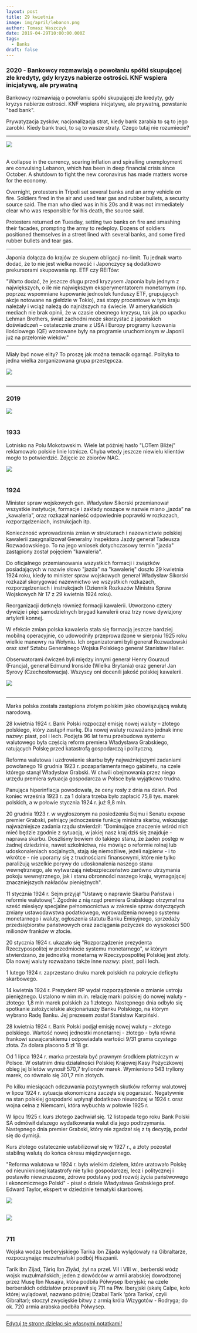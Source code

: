 ```yaml
---
layout: post
title: 29 kwietnia
image: img/april/lebanon.png
author: Tomasz Waszczyk
date: 2019-04-29T10:00:00.000Z
tags:
  - Banks
draft: false
---
```


### 2020 - Bankowcy rozmawiają o powołaniu spółki skupującej złe kredyty, gdy kryzys nabierze ostrości. KNF wspiera inicjatywę, ale prywatną

Bankowcy rozmawiają o powołaniu spółki skupującej złe kredyty, gdy kryzys nabierze ostrości. KNF wspiera inicjatywę, ale prywatną, powstanie "bad bank".

Prywatyzacja zysków, nacjonalizacja strat, kiedy bank zarabia to są to jego zarobki. Kiedy bank traci, to są to wasze straty. Czego tutaj nie rozumiecie?

---

<img src="./img/april/lebanon.png"><br><br>

A collapse in the currency, soaring inflation and spiralling unemployment are convulsing Lebanon, which has been in deep financial crisis since October. A shutdown to fight the new coronavirus has made matters worse for the economy.

Overnight, protesters in Tripoli set several banks and an army vehicle on fire. Soldiers fired in the air and used tear gas and rubber bullets, a security source said. The man who died was in his 20s and it was not immediately clear who was responsible for his death, the source said.

Protesters returned on Tuesday, setting two banks on fire and smashing their facades, prompting the army to redeploy. Dozens of soldiers positioned themselves in a street lined with several banks, and some fired rubber bullets and tear gas.

---

Japonia dołącza do krajów ze skupem obligacji no-limit. Tu jednak warto dodać, że to nie jest wielka nowość i Japończycy są dodatkowo prekursorami skupowania np. ETF czy REITów:

"Warto dodać, że jeszcze długu przed kryzysem Japonia była jednym z największych, o ile nie największym eksperymentatorem monetarnym (np. poprzez wspomniane kupowanie jednostek funduszy ETF, grupujących akcje notowane na giełdzie w Tokio), zaś stopy procentowe w tym kraju należały i wciąż należą do najniższych na świecie.
W amerykańskich mediach nie brak opinii, że w czasie obecnego kryzysu, tak jak po upadku Lehman Brothers, świat zachodni może skorzystać z japońskich doświadczeń – ostatecznie znane z USA i Europy programy luzowania ilościowego (QE) wzorowane były na programie uruchomionym w Japonii już na przełomie wieków."

---

Miały być nowe elity? To proszę jak można temacik ogarnąć. Polityka to jedna wielka zorganizowana grupa przestępcza.

<img src="./img/april/howthethingsworks.jpg"><br><br>

---

### 2019

<img src="./img/april/ethereumelon.jpeg"><br><br>

### 1933

Lotnisko na Polu Mokotowskim. Wiele lat później hasło "LOTem Bliżej" reklamowało polskie linie lotnicze. Chyba wtedy jeszcze niewielu klientów mogło to potwierdzić. Zdjęcie ze zbiorów NAC.

<img src="./img/april/lotnisko.jpg"><br><br>

### 1924

Minister spraw wojskowych gen. Władysław Sikorski przemianował wszystkie instytucje, formacje i zakłady noszące w nazwie miano „jazda” na „kawaleria”, oraz rozkazał nanieść odpowiednie poprawki w rozkazach, rozporządzeniach, instrukcjach itp.

Konieczność wprowadzenia zmian w strukturach i nazewnictwie polskiej kawalerii zasygnalizował Generalny Inspektora Jazdy generał Tadeusza Rozwadowskiego. To na jego wniosek dotychczasowy termin "jazda" zastąpiony został pojęciem "kawaleria".

Do oficjalnego przemianowania wszystkich formacji i związków posiadających w nazwie słowo "jazda" na "kawalerię" doszło 29 kwietnia 1924 roku, kiedy to minister spraw wojskowych generał Władysław Sikorski rozkazał skorygować nazewnictwo we wszystkich rozkazach, rozporządzeniach i instrukcjach (Dziennik Rozkazów Ministra Spraw Wojskowych Nr 17 z 29 kwietnia 1924 roku).

Reorganizacji dotknęła również formacji kawalerii. Utworzono cztery dywizje i pięć samodzielnych brygad kawalerii oraz trzy nowe dywizjony artylerii konnej.

W efekcie zmian polska kawaleria stała się formacją jeszcze bardziej mobilną operacyjnie, co udowodniły przeprowadzone w sierpniu 1925 roku wielkie manewry na Wołyniu. Ich organizatorami byli generał Rozwadowski oraz szef Sztabu Generalnego Wojska Polskiego generał Stanisław Haller.

Obserwatorami ćwiczeń byli między innymi generał Henry Gouraud (Francja), generał Edmund Ironside (Wielka Brytania) oraz generał Jan Syrovy (Czechosłowacja). Wszyscy oni docenili jakość polskiej kawalerii.

<img src="./img/april/kawaleria.jpg"><br><br>

---

Marka polska została zastąpiona złotym polskim jako obowiązującą walutą narodową.

28 kwietnia 1924 r. Bank Polski rozpoczął emisję nowej waluty – złotego polskiego, który zastąpił markę. Dla nowej waluty rozważano jednak inne nazwy: piast, pol i lech. Podjęta 96 lat temu przebudowa systemu walutowego była częścią reform premiera Władysława Grabskiego, ratujących Polskę przed katastrofą gospodarczą i polityczną.

Reforma walutowa i uzdrowienie skarbu były najważniejszymi zadaniami powołanego 19 grudnia 1923 r. pozaparlamentarnego gabinetu, na czele którego stanął Władysław Grabski. W chwili obejmowania przez niego urzędu premiera sytuacja gospodarcza w Polsce była wyjątkowo trudna.

Panująca hiperinflacja powodowała, że ceny rosły z dnia na dzień. Pod koniec września 1923 r. za 1 dolara trzeba było zapłacić 75,8 tys. marek polskich, a w połowie stycznia 1924 r. już 9,8 mln.

20 grudnia 1923 r. w wygłoszonym na posiedzeniu Sejmu i Senatu expose premier Grabski, pełniący jednocześnie funkcję ministra skarbu, wskazując najważniejsze zadania rządu stwierdził: "Dominujące znaczenie wśród nich mieć będzie zgodnie z sytuacją, w jakiej nasz kraj dziś się znajduje - naprawa skarbu. Doszliśmy bowiem do takiego stanu, że żaden postęp w żadnej dziedzinie, nawet szkolnictwa, nie mówiąc o reformie rolnej lub udoskonaleniach socjalnych, stają się niemożliwe, jeżeli najpierw - i to wkrótce - nie uporamy się z trudnościami finansowymi, które nie tylko paraliżują wszelkie porywy do udoskonalenia naszego stanu wewnętrznego, ale wytwarzają niebezpieczeństwo zarówno utrzymania pokoju wewnętrznego, jak i stanu obronności naszego kraju, wymagającej znaczniejszych nakładów pieniężnych".

11 stycznia 1924 r. Sejm przyjął "Ustawę o naprawie Skarbu Państwa i reformie walutowej". Zgodnie z nią rząd premiera Grabskiego otrzymał na sześć miesięcy specjalne pełnomocnictwa w zakresie spraw dotyczących zmiany ustawodawstwa podatkowego, wprowadzenia nowego systemu monetarnego i waluty, ogłoszenia statutu Banku Emisyjnego, sprzedaży przedsiębiorstw państwowych oraz zaciągania pożyczek do wysokości 500 milionów franków w złocie.

20 stycznia 1924 r. ukazało się "Rozporządzenie prezydenta Rzeczypospolitej w przedmiocie systemu monetarnego", w którym stwierdzano, że jednostką monetarną w Rzeczypospolitej Polskiej jest złoty. Dla nowej waluty rozważano także inne nazwy: piast, pol i lech.

1 lutego 1924 r. zaprzestano druku marek polskich na pokrycie deficytu skarbowego.

14 kwietnia 1924 r. Prezydent RP wydał rozporządzenie o zmianie ustroju pieniężnego. Ustalono w nim m.in. relację marki polskiej do nowej waluty - złotego: 1,8 mln marek polskich za 1 złotego. Następnego dnia odbyło się spotkanie założycielskie akcjonariuszy Banku Polskiego, na którym wybrano Radę Banku. Jej prezesem został Stanisław Karpiński.

28 kwietnia 1924 r. Bank Polski podjął emisję nowej waluty – złotego polskiego. Wartość nowej jednostki monetarnej - złotego - była równa frankowi szwajcarskiemu i odpowiadała wartości 9/31 grama czystego złota. Za dolara płacono 5 zł 18 gr.

Od 1 lipca 1924 r. marka przestała być prawnym środkiem płatniczym w Polsce. W ostatnim dniu działalności Polskiej Krajowej Kasy Pożyczkowej obieg jej biletów wynosił 570,7 trylionów marek. Wymieniono 543 tryliony marek, co równało się 301,7 mln złotych.

Po kilku miesiącach odczuwania pozytywnych skutków reformy walutowej w lipcu 1924 r. sytuacja ekonomiczna zaczęła się pogarszać. Negatywnie na stan polskiej gospodarki wpłynął dodatkowo nieurodzaj w 1924 r. oraz wojna celna z Niemcami, która wybuchła w połowie 1925 r.

W lipcu 1925 r. kurs złotego zachwiał się. 12 listopada tego roku Bank Polski SA odmówił dalszego wydatkowania walut dla jego podtrzymania. Następnego dnia premier Grabski, który nie zgadzał się z tą decyzją, podał się do dymisji.

Kurs złotego ostatecznie ustabilizował się w 1927 r., a złoty pozostał stabilną walutą do końca okresu międzywojennego.

"Reforma walutowa w 1924 r. była wielkim dziełem, które uratowało Polskę od nieuniknionej katastrofy nie tylko gospodarczej, lecz i politycznej i postawiło niewzruszone, zdrowe podstawy pod rozwój życia państwowego i ekonomicznego Polski" - pisał o dziele Władysława Grabskiego prof. Edward Taylor, ekspert w dziedzinie tematyki skarbowej.

<img src="./img/april/markapolska.jpg"><br><br>

<img src="./img/april/10zlotych.jpg"><br><br>

### 711

Wojska wodza berberyjskiego Tarika ibn Zijada wylądowały na Gibraltarze, rozpoczynając muzułmański podbój Hiszpanii.

Tarik Ibn Zijad, Ṭāriq Ibn Ziyād, żył na przeł. VII i VIII w., berberski wódz wojsk muzułmańskich; jeden z dowódców w armii arabskiej dowodzonej przez Musę Ibn Nusajra, która podbiła Półwysep Iberyjski; na czele berberskich oddziałów przeprawił się 711 na Płw. Iberyjski (skałę Calpe, koło której wylądował, nazwano później Dżabal Tarik ‘góra Tarika’, czyli Gibraltar); stoczył zwycięskie bitwy z armią króla Wizygotów - Rodryga; do ok. 720 armia arabska podbiła Półwysep.

---

<a href="https://github.com/TomaszWaszczyk/historia.waszczyk.com/edit/master/src/content/april-29.md" target="_blank">Edytuj tę stronę dzieląc się własnymi notatkami!</a>
